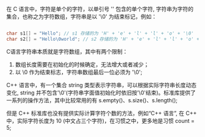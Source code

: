 
在 C 语言中，字符是单个的字符，以单引号 '' 包含的单个字符, 字符串为字符的集合，也称之为字符数组，字符串是以 '\0' 为结束标记，例如：

```c

char s1[] = "Hello"; // s1 存储的为 'H' + 'e' + 'l' + 'l' + 'o' + '\0'
char s2[] = "Hello\0world"; // s2 存储的为 'H' + 'e' + 'l' + 'l' + 'o' + '\0'

```
C语言字符串本质就是字符数组，其中有两个限制：

1. 数组长度需要在初始化的时候确定，无法增大或者减少；
2. 以 \0 作为结束标志，字符串数组最后一位必须为 '\0';

C++ 语言中，有一个集合 string 类型表示字符串，可以根据实际字符串长度动态变化, string 并不包含'\0'(字符串字面值初始化时依旧按'\0'结束)。标准库提供了一系列的操作方法，其中比较常用的有 s.empty()、s.size()、s.length();

但是 C++ 标准库也没有提供实际计算字符个数的方法，例如“C++ 语言”, 在 C++ 中，实际字符长度为 10 (中文占三个字符)，在习惯之中，更多地是习惯 count = 5;
